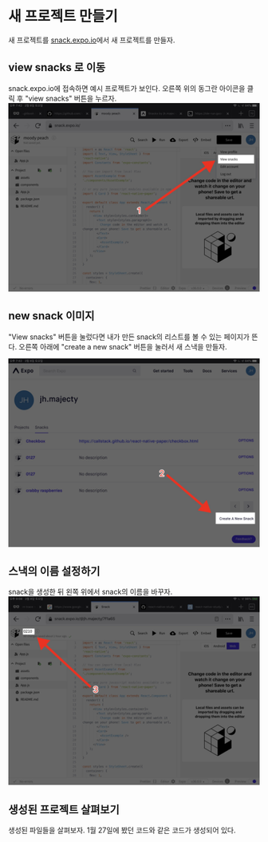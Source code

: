 # 새 프로젝트 만들기

새 프로젝트를 [snack.expo.io](https://snack.expo.io)에서 새 프로젝트를 만들자.

## view snacks 로 이동

snack.expo.io에 접속하면 예시 프로젝트가 보인다. 오른쪽 위의 동그란 아이콘을 클릭 후 "view snacks" 버튼을 누르자.
![view snacks 버튼 누르기 이미지](./1-1-view-snacks.jpeg)

## new snack 이미지

"View snacks" 버튼을 눌렀다면 내가 만든 snack의 리스트를 볼 수 있는 페이지가 뜬다. 오른쪽 아래에 "create a new snack" 버튼을 눌러서 새 스낵을 만들자.

![create a new snack 버튼 누르기 이미지](./1-2-new-snack.jpeg)

## 스낵의 이름 설정하기

snack을 생성한 뒤 왼쪽 위에서 snack의 이름을 바꾸자.
![스낵 이름 바꾸기 이미지](./1-3-change-title.jpeg)

## 생성된 프로젝트 살펴보기

생성된 파일들을 살펴보자. 1월 27일에 봤던 코드와 같은 코드가 생성되어 있다.
